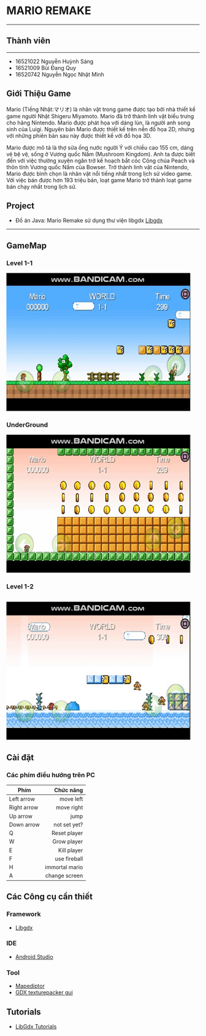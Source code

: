 # MARIO REMAKE
------
## Thành viên
------
* 16521022 Nguyễn Huỳnh Sáng
* 16521009 Bùi Đang Quy
* 16520742 Nguyễn Ngọc Nhật Mình
## Giới Thiệu Game
Mario (Tiếng Nhật:マリオ) là nhân vật trong game được tạo bởi nhà thiết kế game người Nhật Shigeru Miyamoto. Mario đã trở thành linh vật biểu trưng cho hãng Nintendo. Mario được phát họa với dáng lùn, là người anh song sinh của Luigi. Nguyên bản Mario được thiết kế trên nền đồ họa 2D, nhưng với những phiên bản sau này được thiết kế với đồ họa 3D.

Mario được mô tả là thợ sửa ống nước người Ý với chiều cao 155 cm, dáng vẻ bệ vệ, sống ở Vương quốc Nấm (Mushroom Kingdom). Anh ta được biết đến với việc thường xuyên ngăn trở kế hoạch bắt cóc Công chúa Peach và thôn tính Vương quốc Nấm của Bowser. Trở thành linh vật của Nintendo, Mario được bình chọn là nhân vật nổi tiếng nhất trong lịch sử video game. Với việc bán được hơn 193 triệu bản, loạt game Mario trở thành loạt game bán chạy nhất trong lịch sử.
## Project
  * Đồ án Java: Mario Remake sử dụng thư viện libgdx
 [Libgdx](https://libgdx.badlogicgames.com/download.html)
 -----
## GameMap
### Level 1-1
![Preview](Preview/map1.gif)
### UnderGround
![Preview](Preview/udg.gif)
### Level 1-2
![Preview](Preview/map2.gif)
-----
## Cài đặt
 ### Các phím điều hướng trên PC

| Phím          | Chức năng        | 
| ------------- |-----------------:| 
| Left arrow    | move left        | 
| Right arrow   | move right       |   
| Up arrow      | jump             |    
| Down arrow    | not set yet?      |    
| Q             | Reset player     |   
| W             | Grow player      |    
| E             | Kill player      |    
| F             | use fireball     |
| H             | immortal mario   |
| A             | change screen    |

## Các Công cụ cần thiết
### Framework 
 * [Libgdx](https://libgdx.badlogicgames.com/download.html)
### IDE
 *  [Android Studio](https://developer.android.com/studio/)
### Tool

 *  [Mapediptor](https://www.mapeditor.org/)
 *  [GDX texturepacker gui](https://code.google.com/archive/p/libgdx-texturepacker-gui/downloads)
## Tutorials
* [LibGdx Tutorials](https://github.com/libgdx/libgdx/wiki/Box2d)
